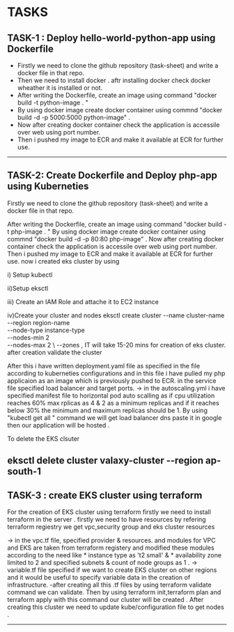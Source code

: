 # TASKS
TASK-1 : Deploy hello-world-python-app using Dockerfile
---------------------------------------------------------------
- Firstly we need to clone the github repository (task-sheet) and write a docker file in that repo.
- Then we need to install docker . aftr installing docker check docker wheather it is installed or not.
- After writing the Dockerfile, create an image using command "docker build -t python-image . " 
- By using docker image create docker container using commnd "docker build -d -p 5000:5000 python-image" .
- Now after creating docker container check the  application is accessile over web using port number.
- Then i pushed  my image to ECR and make it available at ECR for further use.
  
---------------------------------------------------------------------------------------------------------------------------------------------------------

TASK-2: Create Dockerfile and Deploy php-app using Kuberneties
-------------------------------------------------------------------
Firstly we need to clone the github repository (task-sheet) and write a docker file in that repo.

After writing the Dockerfile, create an image using command "docker build -t php-image . " 
  By using docker image create docker container using commnd "docker build -d -p 80:80 php-image" .
  Now after creating docker container check the  application is accessile over web using port number.
  Then i pushed  my image to ECR and make it available at ECR for further use.
now i created eks cluster by using 

i) Setup kubectl

ii)Setup eksctl

iii) Create an IAM Role and attache it to EC2 instance

iv)Create your cluster and nodes
eksctl create cluster --name cluster-name  \
--region region-name \
--node-type instance-type \
--nodes-min 2 \
--nodes-max 2 \ 
--zones <AZ-1>,<AZ-2>
 IT will take 15-20 mins for creation of eks cluster. after creation validate the cluster 
 
 After this i have written deployment.yaml file as specified in the file according to kuberneties configurations and in this file i have pulled my php applicaion as an image which is previously pushed to ECR.
in the service file specified load balancer and target ports.
 -> in the autoscaling.yml i have specified manifest file to horizontal pod auto scalling as if cpu utilization reaches 60%  max rplicas as 4 & 2 as a minimum replicas and if it reaches below 30% the minimum and maximum replicas should be 1.
By using "kubectl get all " command we will get load balancer dns paste it in google then our application will be hosted .

To delete the EKS clsuter

eksctl delete cluster valaxy-cluster --region ap-south-1
---------------------------------------------------------------------------------------------------------------------------------------------------------

TASK-3 : create EKS cluster using terraform
--------------------------------------------
For the creation of EKS cluster using terraform firstly we need to install terraform in the server . 
firstly we need to have resources by refering terraform regiestry we get vpc,security group and eks cluster resources

 -> in the vpc.tf file, specified provider  & resources. and modules for VPC and EKS are taken from terraform registery and modified these modules according to the need like * instance type as 't2 small' & * availability zone limited to 2 and specified subnets & count of node groups as 1 .
 -> variable.tf file specified if we want to create EKS cluster on other regions and it would be useful to specify variable data in the creation of infrastructure.
 -after creating all this  .tf files by using terraform validate command we can validate.
Then by using terraform init,terraform plan and terraform apply with this command our cluster will be created .
After creating this cluster we need to update kube/configuration file to get nodes .
 
--------------------------------------------------------------------------------------------------------------------------------------------------------- 
